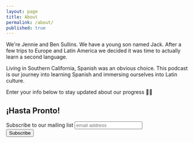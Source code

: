 ```yaml
---
layout: page
title: About
permalink: /about/
published: true
---
```


We're Jennie and Ben Sullins. We have a young son named Jack. After a few trips to Europe and Latin America we decided it was time to actually learn a second language. 

Living in Southern California, Spanish was an obvious choice. This podcast is our journey into learning Spanish and immersing ourselves into Latin culture.

Enter your info below to stay updated about our progress 👏🌴

## ¡Hasta Pronto!


<div id="mc_embed_signup">
<form action="//github.us13.list-manage.com/subscribe/post?u=cad55455551e1e11806a8b502&amp;id=750eb9afc7" method="post" id="mc-embedded-subscribe-form" name="mc-embedded-subscribe-form" class="validate" target="_blank" novalidate>
    <div id="mc_embed_signup_scroll">
	<label for="mce-EMAIL">Subscribe to our mailing list</label>
	<input type="email" value="" name="EMAIL" class="email" id="mce-EMAIL" placeholder="email address" required>
    <div style="position: absolute; left: -5000px;" aria-hidden="true"><input type="text" name="b_cad55455551e1e11806a8b502_750eb9afc7" tabindex="-1" value=""></div>
    <div class="clear"><input type="submit" value="Subscribe" name="subscribe" id="mc-embedded-subscribe" class="button"></div>
    </div>
</form>
</div>
